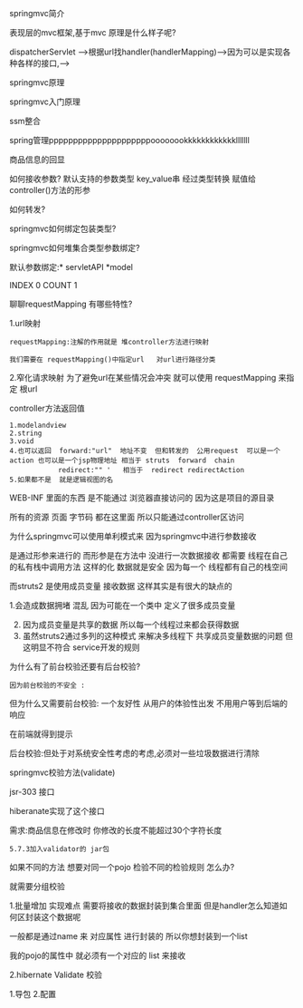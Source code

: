 springmvc简介

表现层的mvc框架,基于mvc  原理是什么样子呢?

dispatcherServlet -->根据url找handler(handlerMapping)-->因为可以是实现各种各样的接口,-->

springmvc原理

springmvc入门原理 
	


ssm整合 

spring管理pppppppppppppppppppppoooooookkkkkkkkkkkklllllll

商品信息的回显

如何接收参数?
默认支持的参数类型   key_value串  经过类型转换 赋值给controller()方法的形参

如何转发?

springmvc如何绑定包装类型?
	

springmvc如何堆集合类型参数绑定?

默认参数绑定:* servletAPI
			*model


INDEX 0  COUNT 1


聊聊requestMapping  有哪些特性?

1.url映射

	requestMapping:注解的作用就是 堆controller方法进行映射

	我们需要在 requestMapping()中指定url   对url进行路径分类


2.窄化请求映射
	为了避免url在某些情况会冲突  就可以使用 requestMapping 来指定 根url



controller方法返回值

	1.modelandview
	2.string
	3.void
	4.也可以返回  forward:"url"  地址不变  但和转发的  公用request  可以是一个action 也可以是一个jsp物理地址 相当于 struts  forward  chain
				redirect:""	'   相当于  redirect redirectAction
	5.如果都不是  就是逻辑视图的名


WEB-INF 里面的东西 是不能通过 浏览器直接访问的  因为这是项目的源目录

所有的资源  页面 字节码 都在这里面   所以只能通过controller区访问


为什么springmvc可以使用单利模式来  因为springmvc中进行参数接收

是通过形参来进行的   而形参是在方法中   没进行一次数据接收 都需要
线程在自己的私有栈中调用方法    这样的化 数据就是安全  因为每一个
线程都有自己的栈空间 

而struts2  是使用成员变量 接收数据 这样其实是有很大的缺点的

1.会造成数据拥堵  混乱   因为可能在一个类中  定义了很多成员变量 

2. 因为成员变量是共享的数据  所以每一个线程过来都会获得数据
3. 虽然struts2通过多列的这种模式  来解决多线程下 共享成员变量数据的问题
但这明显不符合 service开发的规则 


为什么有了前台校验还要有后台校验?

	因为前台校验的不安全 :  
但为什么又需要前台校验:  一个友好性 从用户的体验性出发  不用用户等到后端的响应

在前端就得到提示


后台校验:但处于对系统安全性考虑的考虑,必须对一些垃圾数据进行清除


springmvc校验方法(validate)

jsr-303 接口 

hiberanate实现了这个接口


需求:商品信息在修改时   你修改的长度不能超过30个字符长度



	5.7.3加入validator的 jar包  


如果不同的方法  想要对同一个pojo 检验不同的检验规则 怎么办?

就需要分组校验


1.批量增加
实现难点  需要将接收的数据封装到集合里面  但是handler怎么知道如何区封装这个数据呢

一般都是通过name  来  对应属性 进行封装的  所以你想封装到一个list<items> 

我的pojo的属性中  就必须有一个对应的 list<items> 来接收



2.hibernate Validate 校验

1.导包
2.配置





	